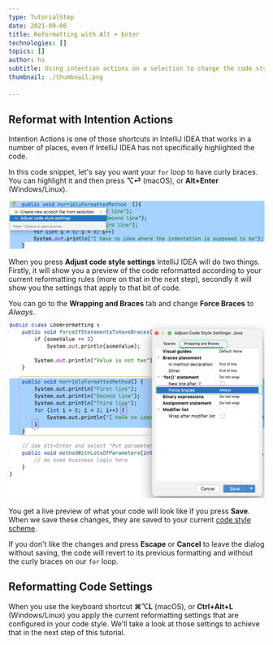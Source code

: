 ```yaml
---
type: TutorialStep
date: 2021-09-06
title: Reformatting with Alt + Enter
technologies: []
topics: []
author: hs
subtitle: Using intention actions on a selection to change the code style settings
thumbnail: ./thumbnail.png

---
```


## Reformat with Intention Actions 

Intention Actions is one of those shortcuts in IntelliJ IDEA that works in a number of places, even if IntelliJ IDEA has not specifically highlighted the code.  

In this code snippet, let's say you want your `for` loop to have curly braces. You can highlight it and then press **⌥⏎** (macOS), or **Alt+Enter** (Windows/Linux).

![Adjust Code Style Menu](adjust-code-style-menu.png)

When you press **Adjust code style settings** IntelliJ IDEA will do two things. Firstly, it will show you a preview of the code reformatted according to your current reformatting rules (more on that in the next step), secondly it will show you the settings that apply to that bit of code.

You can go to the **Wrapping and Braces** tab and change **Force Braces** to _Always_. 

![Force Braces for our For Loop](force-braces.png)

You get a live preview of what your code will look like if you press **Save**. When we save these changes, they are saved to your current [code style scheme](https://www.jetbrains.com/help/idea/configuring-code-style.html).

If you don't like the changes and press **Escape** or **Cancel** to leave the dialog without saving, the code will revert to its previous formatting and without the curly braces on our `for` loop.

## Reformatting Code Settings
When you use the keyboard shortcut **⌘⌥L** (macOS), or **Ctrl+Alt+L** (Windows/Linux) you apply the current reformatting settings that are configured in your code style. We'll take a look at those settings to achieve that in the next step of this tutorial. 